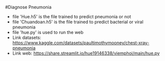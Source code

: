 #Diagnose Pneumonia
- file 'Hue.h5' is the file trained to predict pneumonia or not
- file 'Chuandoan.h5' is the file trained to predict bacterial or viral pneumonia
- file 'hue.py' is used to run the web
- Link datasets: https://www.kaggle.com/datasets/paultimothymooney/chest-xray-pneumonia
- Link web: https://share.streamlit.io/hue19146338/viemphoi/main/hue.py
